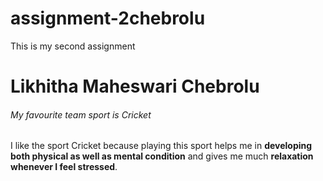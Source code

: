 # assignment-2chebrolu
This is my second assignment
# Likhitha Maheswari Chebrolu
###### My favourite team sport is Cricket
I like the sport Cricket because playing this sport helps me in **developing both physical as well as mental condition** and gives me much **relaxation whenever I feel stressed**.
